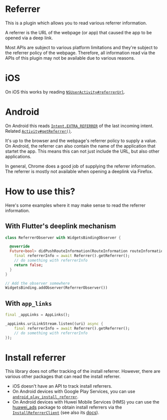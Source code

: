 # Referrer

This is a plugin which allows you to read various referrer information.

A referrer is the URL of the webpage (or app) that caused the app to be opened via a deep link.

Most APIs are subject to various platform limitations and they're subject to the referrer policy of the webpage.
Therefore, all information read via the APIs of this plugin may not be available due to various reasons.

# iOS

On iOS this works by reading [`NSUserActivity#referrerUrl`](https://developer.apple.com/documentation/foundation/nsuseractivity/2875762-referrerurl).

# Android

On Android this reads [`Intent.EXTRA_REFERRER`](https://developer.android.com/reference/android/content/Intent#EXTRA_REFERRER) of the last incoming intent.
Related [`Activity#getReferrer()`](https://developer.android.com/reference/android/app/Activity#getReferrer()).

It's up to the browser and the webpage's referrer policy to supply a value. On Android, the referrer can also contain the name of the application that 
startet the app. This means this can not just include the URL, but also other applications.

In general, Chrome does a good job of supplying the referrer information. The referrer is mostly not available when opening a deeplink via Firefox.

# How to use this?

Here's some examples where it may make sense to read the referrer information.

## With Flutter's deeplink mechanism

```dart
class ReferrerObserver with WidgetsBindingObserver {

  @override  
  Future<bool> didPushRouteInformation(RouteInformation routeInformation) async {
    final referrerInfo = await Referrer().getReferrer();
    // do something with referrerInfo
    return false;
  }
}

// Add the observer somewhere
WidgetsBinding.addObserver(ReferrerObserver())
```

## With `app_links`

```dart
final _appLinks = AppLinks();

_appLinks.uriLinkStream.listen((uri) async {
    final referrerInfo = await Referrer().getReferrer();
    // do something with referrerInfo
});
```

# Install referrer

This library does not offer tracking of the install referrer.
However, there are various other packages that can read the install referrer.

- iOS doesn't have an API to track install referrers.
- On Android devices with Google Play Services, you can use [`android_play_install_referrer`](https://pub.dev/packages/android_play_install_referrer).
- On Android devices with Huwei Mobile Services (HMS) you can use the [huawei_ads](https://pub.dev/packages/huawei_ads) package to obtain install referrers via the [`InstallReferrerClient`](https://pub.dev/documentation/huawei_ads/latest/huawei_ads/InstallReferrerClient-class.html) (see also its [docs](https://developer.huawei.com/consumer/en/doc/HMS-Plugin-Guides/install-referrer-0000001050439039-V1)).